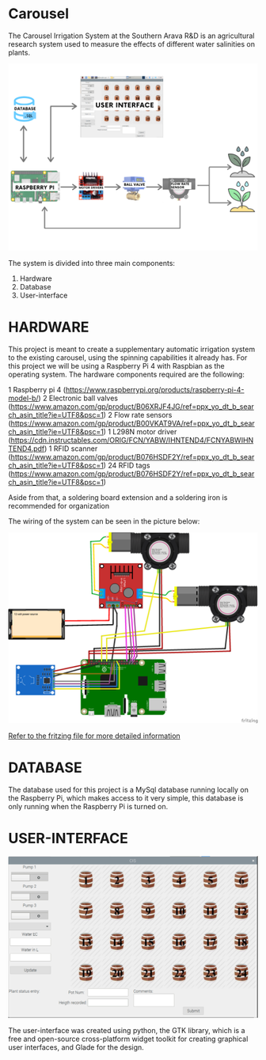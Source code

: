 # Carousel

The Carousel Irrigation System at the Southern Arava R&D is an agricultural research system used to measure the effects of different water salinities on plants.

![Flow chart](/Images/Flow_Chart.png)


The system is divided into three main components:
   1. Hardware 
   2. Database 
   3. User-interface 
   
# HARDWARE

This project is meant to create a supplementary automatic irrigation system to the existing carousel, using the spinning capabilities it already has. For this project we will be using a Raspberry Pi 4 with Raspbian as the operating system. The hardware components required are the following: 

   1 Raspberry pi 4 (https://www.raspberrypi.org/products/raspberry-pi-4-model-b/)
   2  Electronic ball valves (https://www.amazon.com/gp/product/B06XRJF4JG/ref=ppx_yo_dt_b_search_asin_title?ie=UTF8&psc=1)
   2 Flow rate sensors (https://www.amazon.com/gp/product/B00VKAT9VA/ref=ppx_yo_dt_b_search_asin_title?ie=UTF8&psc=1)
   1 L298N motor driver (https://cdn.instructables.com/ORIG/FCN/YABW/IHNTEND4/FCNYABWIHNTEND4.pdf)
   1 RFID scanner (https://www.amazon.com/gp/product/B076HSDF2Y/ref=ppx_yo_dt_b_search_asin_title?ie=UTF8&psc=1)
   24 RFID tags (https://www.amazon.com/gp/product/B076HSDF2Y/ref=ppx_yo_dt_b_search_asin_title?ie=UTF8&psc=1)

Aside from that, a soldering board extension and a soldering iron is recommended for organization

The wiring of the system can be seen in the picture below:

![Wiring Diagram](/Images/Carousel_Wiring_diagram_bb.png) 

[Refer to the fritzing file for more detailed information]( /Carousel_Wiring_diagram.fzz)


# DATABASE

The database used for this project is a MySql database running locally on the Raspberry Pi, which makes access to it very simple, this database is only running when the Raspberry Pi is turned on.

# USER-INTERFACE


![UI](/Images/UI_ITERATION.png) 

The user-interface was created using python, the GTK library, which is a free and open-source cross-platform widget toolkit for creating graphical user interfaces, and Glade for the design.
